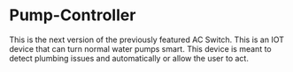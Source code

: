 # Pump-Controller
This is the next version of the previously featured AC Switch. This is an IOT device that can turn normal water pumps smart. This device is meant to detect plumbing issues and automatically or allow the user to act. 

